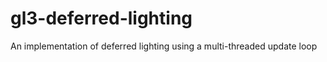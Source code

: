 gl3-deferred-lighting
=====================

An implementation of deferred lighting using a multi-threaded update loop
